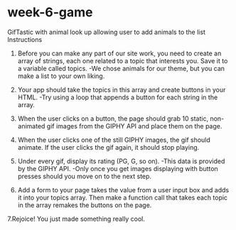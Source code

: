 # week-6-game
GifTastic with animal look up allowing user to add animals to the list
Instructions

1. Before you can make any part of our site work, you need to create an array of strings, each one related to a topic that interests you. Save it to a variable called topics.
-We chose animals for our theme, but you can make a list to your own liking.

2. Your app should take the topics in this array and create buttons in your HTML.
-Try using a loop that appends a button for each string in the array.

3. When the user clicks on a button, the page should grab 10 static, non-animated gif images from the GIPHY API and place them on the page.

4. When the user clicks one of the still GIPHY images, the gif should animate. If the user clicks the gif again, it should stop playing.

5. Under every gif, display its rating (PG, G, so on).
-This data is provided by the GIPHY API.
-Only once you get images displaying with button presses should you move on to the next step.

6. Add a form to your page takes the value from a user input box and adds it into your topics array. Then make a function call that takes each topic in the array remakes the buttons on the page.

7.Rejoice! You just made something really cool.
